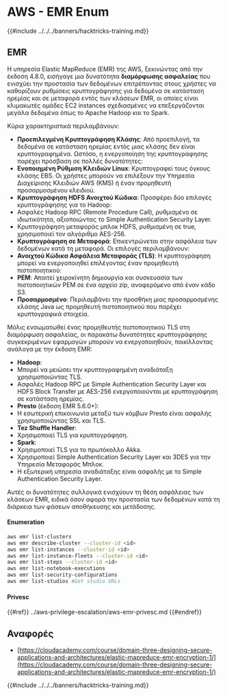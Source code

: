 # AWS - EMR Enum

{{#include ../../../banners/hacktricks-training.md}}

## EMR

Η υπηρεσία Elastic MapReduce (EMR) της AWS, ξεκινώντας από την έκδοση 4.8.0, εισήγαγε μια δυνατότητα **διαμόρφωσης ασφαλείας** που ενισχύει την προστασία των δεδομένων επιτρέποντας στους χρήστες να καθορίζουν ρυθμίσεις κρυπτογράφησης για δεδομένα σε κατάσταση ηρεμίας και σε μεταφορά εντός των κλάσεων EMR, οι οποίες είναι κλιμακωτές ομάδες EC2 instances σχεδιασμένες να επεξεργάζονται μεγάλα δεδομένα όπως το Apache Hadoop και το Spark.

Κύρια χαρακτηριστικά περιλαμβάνουν:

- **Προεπιλεγμένη Κρυπτογράφηση Κλάσης**: Από προεπιλογή, τα δεδομένα σε κατάσταση ηρεμίας εντός μιας κλάσης δεν είναι κρυπτογραφημένα. Ωστόσο, η ενεργοποίηση της κρυπτογράφησης παρέχει πρόσβαση σε πολλές δυνατότητες:
- **Ενοποιημένη Ρύθμιση Κλειδιών Linux**: Κρυπτογραφεί τους όγκους κλάσης EBS. Οι χρήστες μπορούν να επιλέξουν την Υπηρεσία Διαχείρισης Κλειδιών AWS (KMS) ή έναν προμηθευτή προσαρμοσμένου κλειδιού.
- **Κρυπτογράφηση HDFS Ανοιχτού Κώδικα**: Προσφέρει δύο επιλογές κρυπτογράφησης για το Hadoop:
- Ασφαλές Hadoop RPC (Remote Procedure Call), ρυθμισμένο σε ιδιωτικότητα, αξιοποιώντας το Simple Authentication Security Layer.
- Κρυπτογράφηση μεταφοράς μπλοκ HDFS, ρυθμισμένη σε true, χρησιμοποιεί τον αλγόριθμο AES-256.
- **Κρυπτογράφηση σε Μεταφορά**: Επικεντρώνεται στην ασφάλεια των δεδομένων κατά τη μεταφορά. Οι επιλογές περιλαμβάνουν:
- **Ανοιχτού Κώδικα Ασφάλεια Μεταφοράς (TLS)**: Η κρυπτογράφηση μπορεί να ενεργοποιηθεί επιλέγοντας έναν προμηθευτή πιστοποιητικού:
- **PEM**: Απαιτεί χειροκίνητη δημιουργία και συσκευασία των πιστοποιητικών PEM σε ένα αρχείο zip, αναφερόμενο από έναν κάδο S3.
- **Προσαρμοσμένο**: Περιλαμβάνει την προσθήκη μιας προσαρμοσμένης κλάσης Java ως προμηθευτή πιστοποιητικού που παρέχει κρυπτογραφικά στοιχεία.

Μόλις ενσωματωθεί ένας προμηθευτής πιστοποιητικού TLS στη διαμόρφωση ασφαλείας, οι παρακάτω δυνατότητες κρυπτογράφησης συγκεκριμένων εφαρμογών μπορούν να ενεργοποιηθούν, ποικίλλοντας ανάλογα με την έκδοση EMR:

- **Hadoop**:
- Μπορεί να μειώσει την κρυπτογραφημένη αναδιάταξη χρησιμοποιώντας TLS.
- Ασφαλές Hadoop RPC με Simple Authentication Security Layer και HDFS Block Transfer με AES-256 ενεργοποιούνται με κρυπτογράφηση σε κατάσταση ηρεμίας.
- **Presto** (έκδοση EMR 5.6.0+):
- Η εσωτερική επικοινωνία μεταξύ των κόμβων Presto είναι ασφαλής χρησιμοποιώντας SSL και TLS.
- **Tez Shuffle Handler**:
- Χρησιμοποιεί TLS για κρυπτογράφηση.
- **Spark**:
- Χρησιμοποιεί TLS για το πρωτόκολλο Akka.
- Χρησιμοποιεί Simple Authentication Security Layer και 3DES για την Υπηρεσία Μεταφοράς Μπλοκ.
- Η εξωτερική υπηρεσία αναδιάταξης είναι ασφαλής με το Simple Authentication Security Layer.

Αυτές οι δυνατότητες συλλογικά ενισχύουν τη θέση ασφάλειας των κλάσεων EMR, ειδικά όσον αφορά την προστασία των δεδομένων κατά τη διάρκεια των φάσεων αποθήκευσης και μετάδοσης.

#### Enumeration
```bash
aws emr list-clusters
aws emr describe-cluster --cluster-id <id>
aws emr list-instances --cluster-id <id>
aws emr list-instance-fleets --cluster-id <id>
aws emr list-steps --cluster-id <id>
aws emr list-notebook-executions
aws emr list-security-configurations
aws emr list-studios #Get studio URLs
```
#### Privesc

{{#ref}}
../aws-privilege-escalation/aws-emr-privesc.md
{{#endref}}

## Αναφορές

- [https://cloudacademy.com/course/domain-three-designing-secure-applications-and-architectures/elastic-mapreduce-emr-encryption-1/](https://cloudacademy.com/course/domain-three-designing-secure-applications-and-architectures/elastic-mapreduce-emr-encryption-1/)

{{#include ../../../banners/hacktricks-training.md}}
